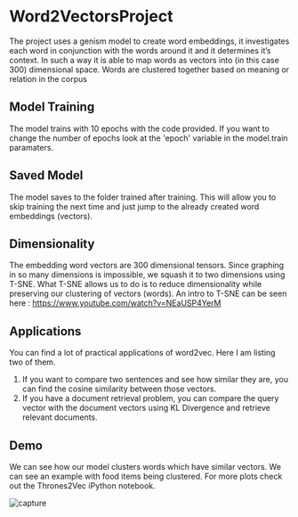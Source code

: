 # Word2VectorsProject
The project uses a genism model to create word embeddings, it investigates each word in conjunction with the words around it and it determines it’s context. In such a way it is able to map words as vectors into (in this case 300) dimensional space. Words are clustered together based on meaning or relation in the corpus
## Model Training
The model trains with 10 epochs with the code provided. If you want to change the number of epochs look at the 'epoch' variable in the model.train paramaters. 
## Saved Model
The model saves to the folder trained after training. This will allow you to skip training the next time and just jump to the already created word embeddings (vectors).
## Dimensionality
The embedding word vectors are 300 dimensional tensors. Since graphing in so many dimensions is impossible, we squash it to two dimensions using T-SNE. What T-SNE allows us to do is to reduce dimensionality while preserving our clustering of vectors (words). An intro to T-SNE can be seen here : https://www.youtube.com/watch?v=NEaUSP4YerM 

## Applications
You can find a lot of practical applications of word2vec. Here I am listing two of them.
1.	If you want to compare two sentences and see how similar they are, you can find the cosine similarity between those vectors.
2.	If you have a document retrieval problem, you can compare the query vector with the document vectors using KL Divergence and retrieve relevant documents.

## Demo
We can see how our model clusters words which have similar vectors. We can see an example with food items being clustered. For more plots check out the Thrones2Vec iPython notebook. 

![capture](https://user-images.githubusercontent.com/25466748/52154449-bc3f5c00-2632-11e9-96af-c53a3cc13a7e.PNG)
